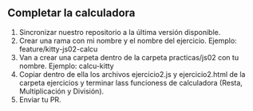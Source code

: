 ## Completar la calculadora

1. Sincronizar nuestro repositorio a la última versión disponible.
2. Crear una rama con mi nombre y el nombre del ejercicio. Ejemplo: feature/kitty-js02-calcu
3. Van a crear una carpeta dentro de la carpeta practicas/js02 con tu nombre. Ejemplo: calcu-kitty
4. Copiar dentro de ella los archivos ejercicio2.js y ejercicio2.html de la carpeta ejercicios y
   terminar lass funcioness de calculadora (Resta, Multiplicación y División).
5. Enviar tu PR.
